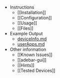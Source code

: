 * Instructions
    * [[Installation]]
    * [[Configuration]]
    * [[Usage]]
    * [[Files]]
* Example Output
    * [deviceInfo.md](https://github.com/IzzySoft/Adebar/wiki/example-deviceInfo.md)
    * [userApps.md](https://github.com/IzzySoft/Adebar/wiki/example-userApps.md)
* Other information
    * [[Known Issues]]
    * [[adebar-gui]]
    * [[Hints]]
    * [[Tested Devices]]
